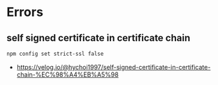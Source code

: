 # Errors

## self signed certificate in certificate chain
```sh
npm config set strict-ssl false
```
* https://velog.io/@hychoi1997/self-signed-certificate-in-certificate-chain-%EC%98%A4%EB%A5%98
